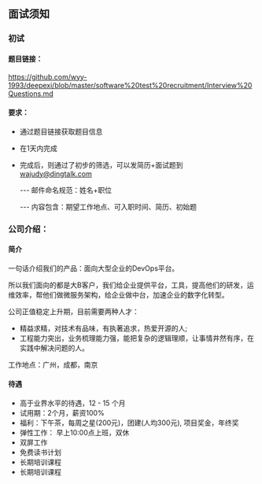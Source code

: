 ## 面试须知

### 初试

#### 题目链接：

https://github.com/wyy-1993/deepexi/blob/master/software%20test%20recruitment/Interview%20Questions.md

#### 要求：

* 通过题目链接获取题目信息

* 在1天内完成

* 完成后，则通过了初步的筛选，可以发简历+面试题到 wajudy@dingtalk.com

    --- 邮件命名规范：姓名+职位

    --- 内容包含：期望工作地点、可入职时间、简历、初始题

### 公司介绍：

#### 简介

一句话介绍我们的产品：面向大型企业的DevOps平台。

所以我们面向的都是大B客户，我们给企业提供平台，工具，提高他们的研发，运维效率，帮他们做微服务架构，给企业做中台，加速企业的数字化转型。

公司正值稳定上升期，目前需要两种人才：

- 精益求精，对技术有品味，有执著追求，热爱开源的人;
- 工程能力突出，业务梳理能力强，能把复杂的逻辑理顺，让事情井然有序，在实践中解决问题的人。

工作地点：广州，成都，南京

#### 待遇

- 高于业界水平的待遇，12 - 15 个月
- 试用期：2个月，薪资100%
- 福利：下午茶，每周之星(200元)，团建(人均300元), 项目奖金，年终奖
- 弹性工作： 早上10:00点上班，双休
- 双屏工作
- 免费读书计划
- 长期培训课程
- 长期培训课程